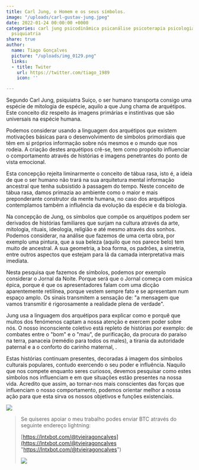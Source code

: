 ```yaml
---
title: Carl Jung, o Homem e os seus símbolos.
image: "/uploads/carl-gustav-jung.jpeg"
date: 2022-01-24 00:00:00 +0000
categories: carl jung psicodinâmica psicanálise psicoterapia psicologia arquétipos
  psiquiatria
share: true
author:
  name: Tiago Gonçalves
  picture: "/uploads/img_0129.png"
  links:
  - title: Twiter
    url: https://twitter.com/tiago_1989
    icon: ''

---
```

Segundo Carl Jung, psiquiatra Suiço, o ser humano transporta consigo uma espécie de mitologia de espécie, aquilo a que Jung chama de arquétipos. Este conceito diz respeito ás imagens primárias e instintivas que são universais na espécie humana.

Podemos considerar usando a linguagem dos arquétipos que existem motivações básicas para o desenvolvimento de símbolos primordiais que têm em si próprios informação sobre nós mesmos e o mundo que nos rodeia. A criação destes arquétipos crê-se, tem como propósito influenciar o comportamento através de histórias e imagens penetrantes do ponto de vista emocional.

Esta concepção rejeita liminarmente o conceito de tábua rasa, isto é, a ideia de que o ser humano não trará na sua arquitetura mental informação ancestral que tenha subsistido à passagem do tempo. Neste conceito de tábua rasa, damos primazia ao ambiente como o maior e mais preponderante construtor da mente humana, no caso dos arquétipos contemplamos também a influência da evolução da espécie e da biologia.

Na concepção de Jung, os símbolos que compõe os arquétipos podem ser derivados de histórias familiares que surjam na cultura através da arte, mitologia, rituais, ideologia, religião e até mesmo através dos sonhos. Podemos considerar, na análise que fazemos de uma certa obra, por exemplo uma pintura, que a sua beleza (aquilo que nos parece belo) tem muito de ancestral. A sua geometria, a boa forma, os padrões, a simetria, entre outros aspectos que estejam para lá da camada interpretativa mais imediata.

Nesta pesquisa que fazemos de símbolos, podemos por exemplo considerar o Jornal da Noite. Porque será que o Jornal começa com música épica, porque é que os apresentadores falam com uma dicção aparentemente retilínea, porque vestem sempre fato e se apresentam num espaço amplo. Os sinais transmitem a sensação de: "a mensagem que vamos transmitir é rigorosamente a realidade plena de verdade".

Jung usa a linguagem dos arquétipos para explicar como e porquê que muitos dos fenómenos captam a nossa atenção e exercem poder sobre nós. O nosso inconsciente coletivo está repleto de histórias por exemplo: de combates entre o "bom" e o "mau", de purificação, da procura do paraíso na terra, panaceia (remédio para todos os males), a tirania da autoridade paternal e a o conforto do carinho maternal, .

Estas histórias continuam presentes, decoradas á imagem dos símbolos culturais populares, contudo exercendo o seu poder e influência. Naquilo que nos compete enquanto seres curiosos, devemos pesquisar como estes símbolos nos influenciam e em que situações estão presentes na nossa vida. Acredito que assim, ao tornar-nos mais conscientes das forças que influenciam o nosso comportamento, podemos orientar melhor a nossa ação para que esta sirva os nossos objetivos e funções existenciais.

![](https://i.imgur.com/NujO38S.png)

> Se quiseres apoiar o meu trabalho podes enviar BTC através do seguinte endereço lightning:
>
> [https://lntxbot.com/@tvieiragoncalves](https://lntxbot.com/@tvieiragoncalves "https://lntxbot.com/@tvieiragoncalves")
>
> ![](https://i.imgur.com/v8i5Xd3.png)
